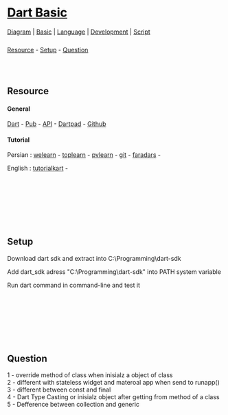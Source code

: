 <style>
.md0{margin-top: 150px;}
.md1{margin-top: 75px;}
.md2{margin-top: 50px;}
.md3{margin-top: 25px;}
.md4{margin-top: 5px;}
.tbl1 td#header{background-color: D1ECCF}
.tbl1 tr#header{background-color: D1ECCF}
</style>


# [<span style="color:black;">Dart Basic</span>](Dart.md)
[Diagram](Dart-Diagram.md) | 
[Basic](Dart-Basic.md) | 
[Language](Dart-Language.md) | 
[Development](Dart-Development.md) | 
[Script](Dart-Script.md)


<div class="md3"></div>
<a href="#resource">Resource</a> - 
<a href="#setup">Setup</a> - 
<a href="#question">Question</a>





<div class="md1"></div>

## Resource

#### General

<a href="https://dart.dev/" target="_blank">Dart</a> - 
<a href="https://pub.dev" target="_blank">Pub</a> - 
<a href="https://api.dart.dev/stable/2.10.5/index.html" target="_blank">API</a> - 
<a href="https://dartpad.dev/" target="_blank">Dartpad</a> -
<a href="https://github.com/dart-lang" target="_blank">Github</a>


#### Tutorial

Persian : 
<a href="https://welearn.site/course/flutter-video-tutorial/" target="_blank">welearn</a> -
<a href="https://toplearn.com/courses/2213/%D8%A2%D9%85%D9%88%D8%B2%D8%B4-%D8%B2%D8%A8%D8%A7%D9%86-dart" target="_blank">toplearn</a> -
<a href="https://pvlearn.com/product/learn-dart/" target="_blank">pvlearn</a> -
<a href="https://git.ir/packtpub-dart-2-in-7-days/" target="_blank">git</a> -
<a href="https://faradars.org/search_gcse?q=dart&cse_blog=1" target="_blank">faradars</a> -

English : 
<a href="https://www.tutorialkart.com/dart/" target="_blank">tutorialkart</a> -







<div class="md0"></div>

## Setup

Download dart sdk and extract into C:\Programming\dart-sdk

Add dart_sdk adress "C:\Programming\dart-sdk" into PATH system variable

Run dart command in command-line and test it




<div class="md0"></div>

## Question

1 - override method of class when inisialz a object of class
<br>
2 - different with stateless widget and materoal app when send to runapp()
<br>
3 - different between const and final
<br>
4 - Dart Type Casting or inisialz object after getting from method of a class
<br>
5 - Defference between collection and generic